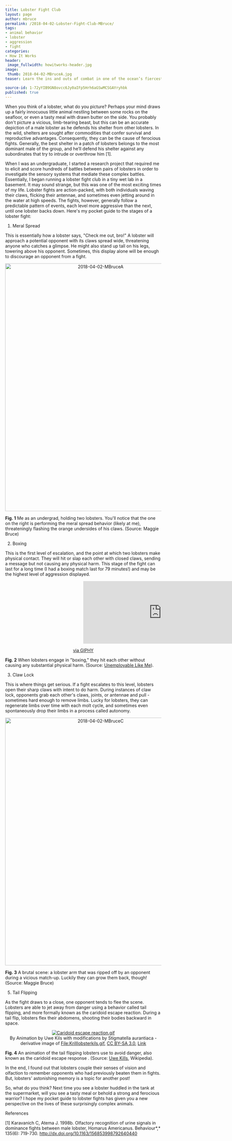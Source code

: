 ```yaml
---
title: Lobster Fight Club
layout: page
author: mbruce
permalink: /2018-04-02-Lobster-Fight-Club-MBruce/
tags:
- animal behavior
- lobster
- aggression
- fight
categories:
- How It Works
header:
 image_fullwidth: howitworks-header.jpg
image:
 thumb: 2018-04-02-MBruceA.jpg
teaser: Learn the ins and outs of combat in one of the ocean’s fiercest fighters, the American lobster.

source-id: 1-72yYIB9GN8ovcc6Jy0aIFp5Hrh6aGSwMCSGAYryhbk
published: true
---
```

When you think of a lobster, what do you picture? Perhaps your mind draws up a fairly innocuous little animal nestling between some rocks on the seafloor, or even a tasty meal with drawn butter on the side. You probably don't picture a vicious, limb-tearing beast, but this can be an accurate depiction of a male lobster as he defends his shelter from other lobsters. In the wild, shelters are sought after commodities that confer survival and reproductive advantages. Consequently, they can be the cause of ferocious fights. Generally, the best shelter in a patch of lobsters belongs to the most dominant male of the group, and he’ll defend his shelter against any subordinates that try to intrude or overthrow him [1].  

When I was an undergraduate, I started a research project that required me to elicit and score hundreds of battles between pairs of lobsters in order to investigate the sensory systems that mediate these complex battles. Essentially, I began running a lobster fight club in a tiny wet lab in a basement. It may sound strange, but this was one of the most exciting times of my life. Lobster fights are action-packed, with both individuals waving their claws, flicking their antennae, and sometimes even jetting around in the water at high speeds. The fights, however, generally follow a predictable pattern of events, each level more aggressive than the next, until one lobster backs down. Here's my pocket guide to the stages of a lobster fight:

1. Meral Spread

This is essentially how a lobster says, "Check me out, bro!" A lobster will approach a potential opponent with its claws spread wide, threatening anyone who catches a glimpse. He might also stand up tall on his legs, towering above his opponent. Sometimes, this display alone will be enough to discourage an opponent from a fight.

 

<center><a data-flickr-embed="true"  href="https://www.flickr.com/photos/136882531@N02/41095592752/in/dateposted-public/" title="2018-04-02-MBruceA"><img src="https://farm1.staticflickr.com/874/41095592752_9da693cf1b_c.jpg" width="600" height="800" alt="2018-04-02-MBruceA"></a><script async src="//embedr.flickr.com/assets/client-code.js" charset="utf-8"></script></center>

**Fig. 1** Me as an undergrad, holding two lobsters. You'll notice that the one on the right is performing the meral spread behavior (likely at me), threateningly flashing the orange undersides of his claws. (Source: Maggie Bruce)

2. Boxing 

This is the first level of escalation, and the point at which two lobsters make physical contact. They will hit or slap each other with closed claws, sending a message but not causing any physical harm. This stage of the fight can last for a long time (I had a boxing match last for 79 minutes!) and may be the highest level of aggression displayed.

<center> <div style="width:100%;height:0;padding-bottom:40%;position:relative;"><iframe src="https://giphy.com/embed/c4t11obaChpu0" width="100%" height="100%" style="position:absolute" frameBorder="0" class="giphy-embed" allowFullScreen></iframe></div><p><a href="https://giphy.com/gifs/upset-slapping-c4t11obaChpu0">via GIPHY</a></p></center>

**Fig. 2** When lobsters engage in "boxing," they hit each other without causing any substantial physical harm. (Source: [Unemployable Like Me](http://unemployablelikeme.tumblr.com/post/49226268758/when-people-try-to-define-post-modernism)).

3. Claw Lock

This is where things get serious. If a fight escalates to this level, lobsters open their sharp claws with intent to do harm. During instances of claw lock, opponents grab each other's claws, joints, or antennae and pull - sometimes hard enough to remove limbs. Lucky for lobsters, they can regenerate limbs over time with each molt cycle, and sometimes even spontaneously drop their limbs in a process called autonomy. 

<center><a data-flickr-embed="true"  href="https://www.flickr.com/photos/136882531@N02/41139114611/in/dateposted-public/" title="2018-04-02-MBruceC"><img src="https://farm1.staticflickr.com/802/41139114611_f69b972010_c.jpg" width="600" height="800" alt="2018-04-02-MBruceC"></a><script async src="//embedr.flickr.com/assets/client-code.js" charset="utf-8"></script></center>

**Fig. 3** A brutal scene: a lobster arm that was ripped off by an opponent during a vicious match-up.  Luckily they can grow them back, though! (Source: Maggie Bruce)

5. Tail Flipping

As the fight draws to a close, one opponent tends to flee the scene. Lobsters are able to jet away from danger using a behavior called tail flipping, and more formally known as the caridoid escape reaction. During a tail flip, lobsters flex their abdomens, shooting their bodies backward in space. 

<center><p><a href="https://commons.wikimedia.org/wiki/File:Caridoid_escape_reaction.gif#/media/File:Caridoid_escape_reaction.gif"><img src="https://upload.wikimedia.org/wikipedia/commons/f/f9/Caridoid_escape_reaction.gif" alt="Caridoid escape reaction.gif"></a><br>By Animation by Uwe Kils with modifications by Stigmatella aurantiaca - derivative image of <a href="//commons.wikimedia.org/wiki/File:Krilllobsterkils.gif" title="File:Krilllobsterkils.gif">File:Krilllobsterkils.gif</a>, <a href="http://creativecommons.org/licenses/by-sa/3.0/" title="Creative Commons Attribution-Share Alike 3.0">CC BY-SA 3.0</a>, <a href="https://commons.wikimedia.org/w/index.php?curid=26615326">Link</a></p></center>

**Fig. 4** An animation of  the tail flipping lobsters use to avoid danger, also known as the caridoid escape response . (Source: [Uwe Kills](https://en.wikipedia.org/wiki/Caridoid_escape_reaction#/media/File:Caridoid_escape_reaction.gif), Wikipedia).

In the end, I found out that lobsters couple their senses of vision and olfaction to remember opponents who had previously beaten them in fights. But, lobsters' astonishing memory is a topic for another post! 

So, what do you think? Next time you see a lobster huddled in the tank at the supermarket, will you see a tasty meal or behold a strong and ferocious warrior? I hope my pocket guide to lobster fights has given you a new perspective on the lives of these surprisingly complex animals. 

References

[1] Karavanich C, Atema J. 1998b. Olfactory recognition of urine signals in dominance fights between male lobster, Homarus Americanus. Behaviour*,* 135(6): 719-730. http://dx.doi.org/10.1163/156853998792640440

